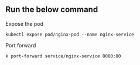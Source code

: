 ## Run the below command

Expose the pod
```
kubectl expose pod/nginx-pod --name nginx-service

```

Port forward
```
k port-forward service/nginx-service 8080:80

```